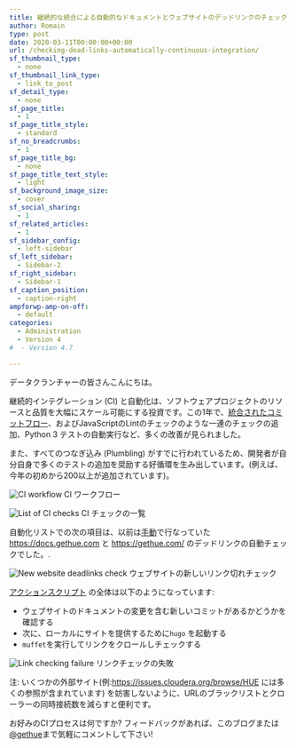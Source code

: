 ```yaml
---
title: 継続的な統合による自動的なドキュメントとウェブサイトのデッドリンクのチェック
author: Romain
type: post
date: 2020-03-11T00:00:00+00:00
url: /checking-dead-links-automatically-continuous-integration/
sf_thumbnail_type:
  - none
sf_thumbnail_link_type:
  - link_to_post
sf_detail_type:
  - none
sf_page_title:
  - 1
sf_page_title_style:
  - standard
sf_no_breadcrumbs:
  - 1
sf_page_title_bg:
  - none
sf_page_title_text_style:
  - light
sf_background_image_size:
  - cover
sf_social_sharing:
  - 1
sf_related_articles:
  - 1
sf_sidebar_config:
  - left-sidebar
sf_left_sidebar:
  - Sidebar-2
sf_right_sidebar:
  - Sidebar-1
sf_caption_position:
  - caption-right
ampforwp-amp-on-off:
  - default
categories:
  - Administration
  - Version 4
#  - Version 4.7

---
```


データクランチャーの皆さんこんにちは。

継続的インテグレーション (CI) と自動化は、ソフトウェアプロジェクトのリソースと品質を大幅にスケール可能にする投資です。この1年で、[統合されたコミットフロー](https://gethue.com/improving-the-developer-productivity-with-some-continuous-integration/)、およびJavaScriptのLintのチェックのような一連のチェックの追加、Python 3 テストの自動実行など、多くの改善が見られました。

また、すべてのつなぎ込み (Plumbling) がすでに行われているため、開発者が自分自身で多くのテストの追加を奨励する好循環を生み出しています。(例えば、今年の初めから200以上が追加されています)。

![CI workflow](https://cdn.gethue.com/uploads/2020/03/ci-both-python.png)
CI ワークフロー

![List of CI checks](https://cdn.gethue.com/uploads/2020/03/ci-checks-lints-docs.png)
CI チェックの一覧

自動化リストでの次の項目は、以前は[手動](https://gethue.com/easily-checking-for-deadlinks-on-docs-gethue-com/)で行なっていた https://docs.gethue.com と https://gethue.com/ のデッドリンクの自動チェックでした。.


![New website deadlinks check](https://cdn.gethue.com/uploads/2020/03/ci-linting-docs.png)
ウェブサイトの新しいリンク切れチェック


[アクションスクリプト](https://github.com/cloudera/hue/blob/master/tools/ci/check_for_website_dead_links.sh) の全体は以下のようになっています:

* ウェブサイトのドキュメントの変更を含む新しいコミットがあるかどうかを確認する
* 次に、ローカルにサイトを提供するために`hugo` を起動する
* `muffet`を実行してリンクをクロールしチェックする

![Link checking failure](https://cdn.gethue.com/uploads/2020/03/ci-link-failure.png)
リンクチェックの失敗

注: いくつかの外部サイト(例:https://issues.cloudera.org/browse/HUE には多くの参照が含まれています) を妨害しないように、URLのブラックリストとクローラーの同時接続数を減らすと便利です。



お好みのCIプロセスは何ですか? フィードバックがあれば、このブログまたは[@gethue](https://twitter.com/gethue)まで気軽にコメントして下さい!
